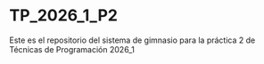 # TP_2026_1_P2
Este es el repositorio del sistema de gimnasio para la práctica 2 de Técnicas de Programación 2026_1
